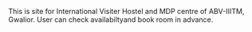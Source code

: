 This is site for International Visiter Hostel and MDP centre of ABV-IIITM, Gwalior. User can check availabiltyand book room in advance.

